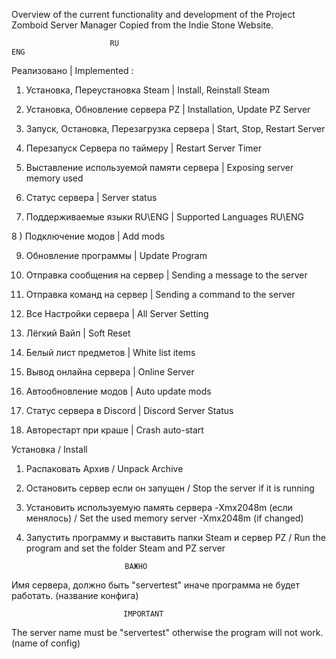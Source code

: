 Overview of the current functionality and development of the Project Zomboid Server Manager 
Copied from the Indie Stone Website.

                          RU                                                                      ENG

Реализовано                                                                      |          Implemented :

1) Установка, Переустановка Steam                              |          Install, Reinstall Steam

2) Установка, Обновление сервера PZ                         |          Installation, Update PZ Server

3) Запуск, Остановка, Перезагрузка сервера               |          Start, Stop, Restart Server

4) Перезапуск Сервера по таймеру                               |          Restart Server Timer

5) Выставление используемой памяти сервера         |          Exposing server memory used

6) Статус сервера                                                              |          Server status

7) Поддерживаемые языки RU\ENG                               |           Supported Languages RU\ENG

8 ) Подключение модов                                                   |           Add mods

9) Обновление программы                                             |           Update Program

10) Отправка сообщения на сервер                             |           Sending a message to the server

11) Отправка команд на сервер                                    |           Sending a command to the server

12) Все Настройки сервера                                            |           All Server Setting

13) Лёгкий Вайп                                                                |           Soft Reset

14) Белый лист предметов                                              |           White list items

15) Вывод онлайна сервера                                           |           Online Server

16) Автообновление модов                                            |           Auto update mods        

17) Статус сервера в Discord                                          |           Discord Server Status  

18) Авторестарт при краше                                            |           Crash auto-start  

                                   

 

Установка   /    Install

 

1) Распаковать Архив  /  Unpack Archive

2) Остановить сервер если он запущен / Stop the server if it is running

3) Установить используемую память сервера -Xmx2048m (если менялось) / Set the used memory server -Xmx2048m (if changed)

4) Запустить программу и выставить папки Steam и сервер PZ / Run the program and set the folder Steam and PZ server

 

                             ВАЖНО

Имя сервера, должно быть "servertest" иначе программа не будет работать. (название конфига)

 

                             IMPORTANT

The server name must be "servertest" otherwise the program will not work. (name of config)
